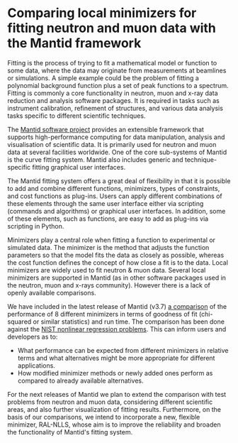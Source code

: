 # Comparing local minimizers for fitting neutron and muon data with the Mantid framework

Fitting is the process of trying to fit a mathematical model or
function to some data, where the data may originate from measurements
at beamlines or simulations. A simple example could be the problem of
fitting a polynomial background function plus a set of peak functions
to a spectrum. Fitting is commonly a core functionality in neutron,
muon and x-ray data reduction and analysis software packages. It is
required in tasks such as instrument calibration, refinement of
structures, and various data analysis tasks specific to different
scientific techniques.

The [Mantid software project](http://www.mantidproject.org) provides
an extensible framework that supports high-performance computing for
data manipulation, analysis and visualisation of scientific data. It
is primarily used for neutron and muon data at several facilities
worldwide. One of the core sub-systems of Mantid is the curve fitting
system. Mantid also includes generic and technique-specific fitting
graphical user interfaces.

The Mantid fitting system offers a great deal of flexibility in that
it is possible to add and combine different functions, minimizers,
types of constraints, and cost functions as plug-ins. Users can apply
different combinations of these elements through the same user
interface either via scripting (commands and algorithms) or graphical
user interfaces. In addition, some of these elements, such as
functions, are easy to add as plug-ins via scripting in Python.

Minimizers play a central role when fitting a function to experimental
or simulated data. The minimizer is the method that adjusts the
function parameters so that the model fits the data as closely as
possible, whereas the cost function defines the concept of how close a
fit is to the data. Local minimizers are widely used to fit neutron &
muon data. Several local minimizers are supported in Mantid (as in
other software packages used in the neutron, muon and x-rays
community). However there is a lack of openly available comparisons.

We have included in the latest release of Mantid (v3.7) [a
comparison](http://docs.mantidproject.org/nightly/concepts/FittingMinimizers.html)
of the performance of 8 different minimizers in terms of goodness of
fit (chi-squared or similar statistics) and run time. The comparison
has been done against the [NIST nonlinear regression
problems](http://itl.nist.gov/div898/strd/general/dataarchive.html).
This can inform users and developers as to:

- What performance can be expected from different minimizers in
  relative terms and what alternatives might be more appropriate for
  different applications.
- How modified minimizer methods or newly added ones perform as
  compared to already available alternatives.

For the next releases of Mantid we plan to extend the comparison with
test problems from neutron and muon data, considering different
scientific areas, and also further visualization of fitting results.
Furthermore, on the basis of our comparisons, we intend to incorporate
a new, flexible minimizer, RAL-NLLS, whose aim is to improve the
reliability and broaden the functionality of Mantid's fitting
system.
